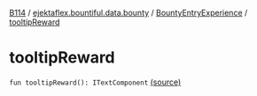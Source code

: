 [B114](../../index.md) / [ejektaflex.bountiful.data.bounty](../index.md) / [BountyEntryExperience](index.md) / [tooltipReward](./tooltip-reward.md)

# tooltipReward

`fun tooltipReward(): ITextComponent` [(source)](https://github.com/ejektaflex/Bountiful/tree/develop/src/main/kotlin/ejektaflex/bountiful/data/bounty/BountyEntryExperience.kt#L31)